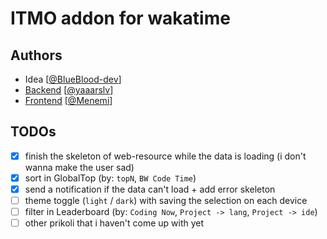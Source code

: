 # ITMO addon for wakatime

## Authors

- Idea [[@BlueBlood-dev](https://github.com/BlueBlood-dev)]
- [Backend](https://github.com/yaaarslv/WakaTime) [[@yaaarslv](https://github.com/yaaarslv)]
- [Frontend](https://github.com/Menemi/wakatime-addon) [[@Menemi](https://github.com/Menemi)]

## TODOs

- [x] finish the skeleton of web-resource while the data is loading (i don't wanna make the user sad)
- [x] sort in GlobalTop (by: `topN`, `BW Code Time`)
- [x] send a notification if the data can't load + add error skeleton
- [ ] theme toggle (`light` / `dark`) with saving the selection on each device
- [ ] filter in Leaderboard (by: `Coding Now`, `Project -> lang`, `Project -> ide`)
- [ ] other prikoli that i haven't come up with yet
